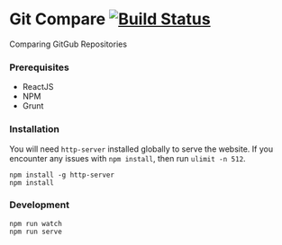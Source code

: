 Git Compare [![Build Status](https://magnum.travis-ci.com/ekonstantinidis/git-compare.svg?token=9QR4ewbqbkEmHps6q5sq&branch=master)](https://magnum.travis-ci.com/ekonstantinidis/git-compare)
=====================
Comparing GitGub Repositories

### Prerequisites

 - ReactJS
 - NPM
 - Grunt

### Installation
You will need `http-server` installed globally to serve the website. If you encounter any issues with `npm install`, then run `ulimit -n 512`.

    npm install -g http-server
    npm install

### Development

    npm run watch
    npm run serve
